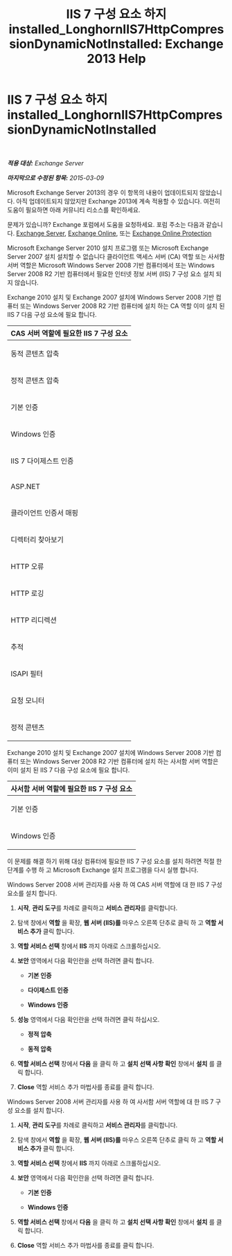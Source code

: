 ﻿---
title: 'IIS 7 구성 요소 하지 installed_LonghornIIS7HttpCompressionDynamicNotInstalled: Exchange 2013 Help'
TOCTitle: IIS 7 구성 요소 하지 installed_LonghornIIS7HttpCompressionDynamicNotInstalled
ms:assetid: d909e329-2436-43f9-af75-a5ee14e67ebf
ms:mtpsurl: https://technet.microsoft.com/ko-kr/library/ms.exch.setupreadiness.longhorniis7httpcompressiondynamicnotinstalled(v=EXCHG.150)
ms:contentKeyID: 50484349
ms.date: 05/22/2018
mtps_version: v=EXCHG.150
ms.translationtype: MT
---

# IIS 7 구성 요소 하지 installed\_LonghornIIS7HttpCompressionDynamicNotInstalled

 

_**적용 대상:** Exchange Server_

_**마지막으로 수정된 항목:** 2015-03-09_

Microsoft Exchange Server 2013의 경우 이 항목의 내용이 업데이트되지 않았습니다. 아직 업데이트되지 않았지만 Exchange 2013에 계속 적용할 수 있습니다. 여전히 도움이 필요하면 아래 커뮤니티 리소스를 확인하세요.

문제가 있습니까? Exchange 포럼에서 도움을 요청하세요. 포럼 주소는 다음과 같습니다. [Exchange Server](https://go.microsoft.com/fwlink/p/?linkid=60612), [Exchange Online](https://go.microsoft.com/fwlink/p/?linkid=267542), 또는 [Exchange Online Protection](https://go.microsoft.com/fwlink/p/?linkid=285351)

Microsoft Exchange Server 2010 설치 프로그램 또는 Microsoft Exchange Server 2007 설치 설치할 수 없습니다 클라이언트 액세스 서버 (CA) 역할 또는 사서함 서버 역할은 Microsoft Windows Server 2008 기반 컴퓨터에서 또는 Windows Server 2008 R2 기반 컴퓨터에서 필요한 인터넷 정보 서버 (IIS) 7 구성 요소 설치 되지 않습니다.

Exchange 2010 설치 및 Exchange 2007 설치에 Windows Server 2008 기반 컴퓨터 또는 Windows Server 2008 R2 기반 컴퓨터에 설치 하는 CA 역할 이미 설치 된 IIS 7 다음 구성 요소에 필요 합니다.


<table>
<colgroup>
<col style="width: 100%" />
</colgroup>
<thead>
<tr class="header">
<th><strong>CAS 서버 역할에 필요한 IIS 7 구성 요소</strong></th>
</tr>
</thead>
<tbody>
<tr class="odd">
<td><p>동적 콘텐츠 압축</p></td>
</tr>
<tr class="even">
<td><p>정적 콘텐츠 압축</p></td>
</tr>
<tr class="odd">
<td><p>기본 인증</p></td>
</tr>
<tr class="even">
<td><p>Windows 인증</p></td>
</tr>
<tr class="odd">
<td><p>IIS 7 다이제스트 인증</p></td>
</tr>
<tr class="even">
<td><p>ASP.NET</p></td>
</tr>
<tr class="odd">
<td><p>클라이언트 인증서 매핑</p></td>
</tr>
<tr class="even">
<td><p>디렉터리 찾아보기</p></td>
</tr>
<tr class="odd">
<td><p>HTTP 오류</p></td>
</tr>
<tr class="even">
<td><p>HTTP 로깅</p></td>
</tr>
<tr class="odd">
<td><p>HTTP 리디렉션</p></td>
</tr>
<tr class="even">
<td><p>추적</p></td>
</tr>
<tr class="odd">
<td><p>ISAPI 필터</p></td>
</tr>
<tr class="even">
<td><p>요청 모니터</p></td>
</tr>
<tr class="odd">
<td><p>정적 콘텐츠</p></td>
</tr>
</tbody>
</table>


Exchange 2010 설치 및 Exchange 2007 설치에 Windows Server 2008 기반 컴퓨터 또는 Windows Server 2008 R2 기반 컴퓨터에 설치 하는 사서함 서버 역할은 이미 설치 된 IIS 7 다음 구성 요소에 필요 합니다.


<table>
<colgroup>
<col style="width: 100%" />
</colgroup>
<thead>
<tr class="header">
<th><strong>사서함 서버 역할에 필요한 IIS 7 구성 요소</strong></th>
</tr>
</thead>
<tbody>
<tr class="odd">
<td><p>기본 인증</p></td>
</tr>
<tr class="even">
<td><p>Windows 인증</p></td>
</tr>
</tbody>
</table>


이 문제를 해결 하기 위해 대상 컴퓨터에 필요한 IIS 7 구성 요소를 설치 하려면 적절 한 단계를 수행 하 고 Microsoft Exchange 설치 프로그램을 다시 실행 합니다.

Windows Server 2008 서버 관리자를 사용 하 여 CAS 서버 역할에 대 한 IIS 7 구성 요소를 설치 합니다.

1.  **시작**, **관리 도구**를 차례로 클릭하고 **서비스 관리자**를 클릭합니다.

2.  탐색 창에서 **역할** 을 확장, **웹 서버 (IIS)를** 마우스 오른쪽 단추로 클릭 하 고 **역할 서비스 추가** 클릭 합니다.

3.  **역할 서비스 선택** 창에서 **IIS** 까지 아래로 스크롤하십시오.

4.  **보안** 영역에서 다음 확인란을 선택 하려면 클릭 합니다.
    
      - **기본 인증**
    
      - **다이제스트 인증**
    
      - **Windows 인증**

5.  **성능** 영역에서 다음 확인란을 선택 하려면 클릭 하십시오.
    
      - **정적 압축**
    
      - **동적 압축**

6.  **역할 서비스 선택** 창에서 **다음** 을 클릭 하 고 **설치 선택 사항 확인** 창에서 **설치** 를 클릭 합니다.

7.  **Close** 역할 서비스 추가 마법사를 종료를 클릭 합니다.

Windows Server 2008 서버 관리자를 사용 하 여 사서함 서버 역할에 대 한 IIS 7 구성 요소를 설치 합니다.

1.  **시작**, **관리 도구**를 차례로 클릭하고 **서비스 관리자**를 클릭합니다.

2.  탐색 창에서 **역할** 을 확장, **웹 서버 (IIS)를** 마우스 오른쪽 단추로 클릭 하 고 **역할 서비스 추가** 클릭 합니다.

3.  **역할 서비스 선택** 창에서 **IIS** 까지 아래로 스크롤하십시오.

4.  **보안** 영역에서 다음 확인란을 선택 하려면 클릭 합니다.
    
      - **기본 인증**
    
      - **Windows 인증**

5.  **역할 서비스 선택** 창에서 **다음** 을 클릭 하 고 **설치 선택 사항 확인** 창에서 **설치** 를 클릭 합니다.

6.  **Close** 역할 서비스 추가 마법사를 종료를 클릭 합니다.

